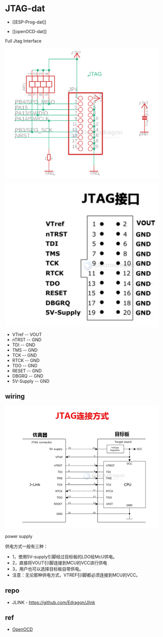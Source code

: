 
# JTAG-dat 

- [[ESP-Prog-dat]]

- [[openOCD-dat]]

Full Jtag Interface 

![](2024-01-13-17-50-18.png)

![](2025-09-23-13-23-45.png)


- VTref -- VOUT
- nTRST -- GND
- TDI -- GND
- TMS -- GND
- TCK -- GND
- RTCK -- GND
- TDO -- GND
- RESET -- GND
- DBGRQ -- GND
- 5V-Supply -- GND

## wiring 

![](2025-09-23-13-26-03.png)

power supply 

供电方式一般有三种：

- 1，使用5V-supply引脚经过目标板的LDO给McU供电。
- 2，直接将VOUT引I脚连接到MCU的VCC进行供电
- 3，用户也可以选择目标板自带供电。
- 注意：无论那种供电方式，VTREF引I脚都必须连接到MCU的VCC。



## repo 


- JLINK - https://github.com/Edragon/Jlink



## ref 

- [OpenOCD](http://openocd.org/)